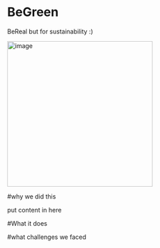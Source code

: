 # BeGreen
BeReal but for sustainability :) 

<img width="334" alt="image" src="https://user-images.githubusercontent.com/109545900/229323871-a8b6b417-a11c-4d0e-840d-cd45bcf33fb9.png">



#why we did this

put content in here 



#What it does 




#what challenges we faced



